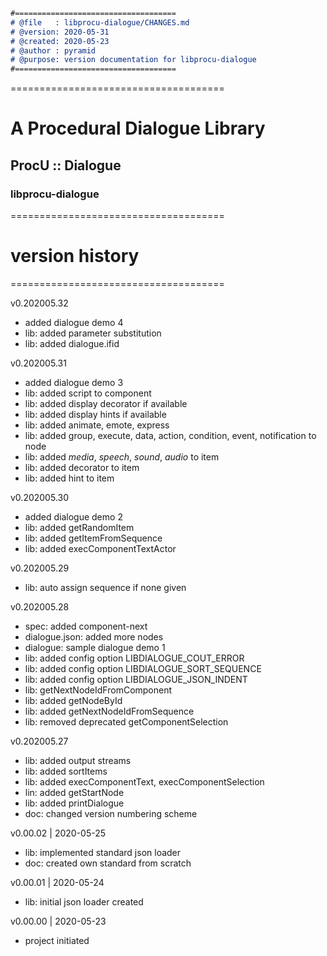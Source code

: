```markdown
#====================================
# @file   : libprocu-dialogue/CHANGES.md
# @version: 2020-05-31
# @created: 2020-05-23
# @author : pyramid
# @purpose: version documentation for libprocu-dialogue
#====================================
```



=====================================

# **A Procedural Dialogue Library**
## ProcU :: Dialogue

### libprocu-dialogue



=====================================

# version history
=====================================

v0.202005.32

- added dialogue demo 4
- lib: added parameter substitution
- lib: added dialogue.ifid



v0.202005.31

- added dialogue demo 3
- lib: added script to component
- lib: added display decorator if available
- lib: added display hints if available
- lib: added animate, emote, express
- lib: added group, execute, data, action, condition, event, notification to node
- lib: added *media*, *speech*, *sound*, *audio* to item
- lib: added decorator to item
- lib: added hint to item



v0.202005.30

- added dialogue demo 2
- lib: added getRandomItem
- lib: added getItemFromSequence
- lib: added execComponentTextActor



v0.202005.29

- lib: auto assign sequence if none given



v0.202005.28

- spec: added component-next
- dialogue.json: added more nodes
- dialogue: sample dialogue demo 1
- lib: added config option LIBDIALOGUE_COUT_ERROR
- lib: added config option LIBDIALOGUE_SORT_SEQUENCE
- lib: added config option LIBDIALOGUE_JSON_INDENT
- lib: getNextNodeIdFromComponent
- lib: added getNodeById
- lib: added getNextNodeIdFromSequence
- lib: removed deprecated getComponentSelection



v0.202005.27

- lib: added output streams
- lib: added sortItems
- lib: added execComponentText, execComponentSelection
- lin: added getStartNode
- lib: added printDialogue
- doc: changed version numbering scheme



v0.00.02 | 2020-05-25

- lib: implemented standard json loader
- doc: created own standard from scratch



v0.00.01 | 2020-05-24

- lib: initial json loader created



v0.00.00 | 2020-05-23

- project initiated

